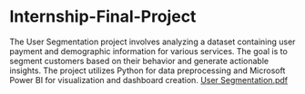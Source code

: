 # Internship-Final-Project
The User Segmentation project involves analyzing a dataset containing user payment and demographic information for various services. The goal is to segment customers based on their behavior and generate actionable insights. The project utilizes Python for data preprocessing and Microsoft Power BI for visualization and dashboard creation.
[User Segmentation.pdf](https://github.com/user-attachments/files/17831177/User.Segmentation.pdf)
